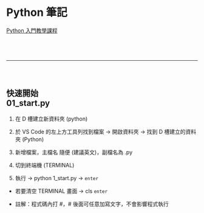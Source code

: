 # Python 筆記

[Python 入門教學課程](https://www.youtube.com/playlist?list=PL-g0fdC5RMboYEyt6QS2iLb_1m7QcgfHk)



###### <br/>

---

###### <br/>



## 快速開始 <br/> 01_start.py

1. 在 D 槽建立新資料夾 (python)

2. 於 VS Code 的左上方工具列找到檔案 → 開啟資料夾 → 找到 D 槽建立的資料夾 (Python)

3. 新增檔案，主檔名 隨便 (建議英文)，副檔名為 .py

4. 切到終端機 (TERMINAL)

5. 執行 → python 1_start.py → `enter`

- 若要清空 TERMINAL 畫面 → cls `enter`

- 註解：程式碼內打 #，# 後面可任意加寫文字，不會影響程式執行